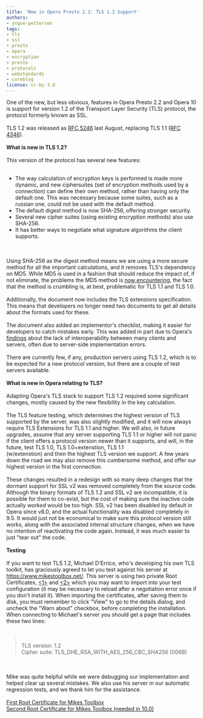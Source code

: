 ```yaml
---
title: 'New in Opera Presto 2.2: TLS 1.2 Support'
authors:
- yngve-pettersen
tags:
- tls
- ssl
- presto
- opera
- encryption
- presto
- protocols
- webstandards
- coreblog
license: cc-by-3.0
---
```

One of the new, but less obvious, features in Opera Presto 2.2 and Opera 10 is support for version 1.2 of the Transport Layer Security (TLS) protocol, the protocol formerly known as SSL.<br/> <br/>TLS 1.2 was released as <a href="http://www.ietf.org/rfc/rfc5246.txt" target="_blank">RFC 5246</a> last August, replacing TLS 1.1 (<a href="http://www.ietf.org/rfc/rfc4346.txt" target="_blank">RFC 4346</a>).<br/> <br/><strong>What is new in TLS 1.2?</strong><br/> <br/>This version of the protocol has several new features:<br/> <br/><ul class="bullets"><li> The way calculation of encryption keys is performed is made more dynamic, and new ciphersuites (set of encryption methods used by a connection) can define their own method, rather than having only the default one. This was necessary because some suites, such as a russian one, could not be used with the default method.</li><li> The default digest method is now SHA-256, offering stronger security.</li><li> Several new cipher suites (using existing encryption methods) also use SHA-256.</li><li> It has better ways to negotiate what signature algorithms the client supports.</li></ul><br/> <br/>Using SHA-256 as the digest method means we are using a more secure method for all the important calculations, and it removes TLS&#39;s dependency on MD5. While MD5 is used in a fashion that should reduce the impact of, if not eliminate, the problems the MD5 method is <a href="http://my.opera.com/securitygroup/blog/2009/01/30/md5-in-certificates-what-is-happening" target="_blank">now encountering</a>, the fact that the method is crumbling is, at best, problematic for TLS 1.1 and TLS 1.0.<br/> <br/>Additionally, the document now includes the TLS extensions specification. This means that developers no longer need two documents to get all details about the formats used for these.<br/><br/>The document also added an implementor&#39;s checklist, making it easier for developers to catch mistakes early. This was added in part due to Opera&#39;s <a href="http://my.opera.com/yngve/blog/show.dml/319177" target="_blank">findings</a> about the lack of interoperability between many clients and servers, often due to server-side implementation errors.<br/> <br/>There are currently few, if any, production servers using TLS 1.2, which is to be expected for a new protocol version, but there are a couple of test servers available.<br/> <br/><strong>What is new in Opera relating to TLS?</strong><br/> <br/>Adapting Opera&#39;s TLS stack to support TLS 1.2 required some significant changes, mostly caused by the new flexibility in the key calculation.<br/> <br/>The TLS feature testing, which determines the highest version of TLS supported by the server, was also slightly modified, and it will now always require TLS Extensions for TLS 1.1 and higher. We will also, in future upgrades, assume that any server supporting TLS 1.1 or higher will not panic if the client offers a protocol version newer than it supports, and will, in the future, test TLS 1.0, TLS 1.0+extenstion, TLS 1.1<br/>(w/extenstion) and then the highest TLS version we support. A few years down the road we may also remove this cumbersome method, and offer our highest version in the first connection.<br/> <br/>These changes resulted in a redesign with so many deep changes that the dormant support for SSL v2 was removed completely from the source code. Although the binary formats of TLS 1.2 and SSL v2 are incompatible, it is possible for them to co-exist, but the cost of making sure the inactive code actually <i>worked</i> would be too high. SSL v2 has been disabled by default in Opera since v8.0, and the actual functionality was disabled completely in 9.5. It would just not be economical to make sure this protocol version still works, along with the associated internal structure changes, when we have no intention of reactivating the code again. Instead, it was much easier to just &quot;tear out&quot; the code.<br/><br/><strong>Testing</strong><br/><br/>If you want to test TLS 1.2, Michael D&#39;Errico, who&#39;s developing his own TLS toolkit, has graciously agreed to let you test against his server at <a href="https://www.mikestoolbox.net/" target="_blank">https://www.mikestoolbox.net/</a>. This server is using two private Root Certificates, <a href="http://files.myopera.com/yngve/blog/MikesToolbox2.pem" target="_blank">&lt;1&gt;</a> and <a href="http://files.myopera.com/yngve/blog/MikesToolbox.pem" target="_blank">&lt;2&gt;</a> which you may want to import into your test configuration (it may be necessary to reload after a negotiation error once if you don&#39;t install it). When importing the certificates, after saving them to disk, you must remember to click &quot;View&quot; to go to the details dialog, and uncheck the &quot;Warn about&quot; checkbox, before completing the installation. When connecting to Michael&#39;s server you should get a page that includes these two lines:<br/><br/><blockquote class="bbquote"><p><br/>TLS version:     1.2<br/>Cipher suite:    TLS_DHE_RSA_WITH_AES_256_CBC_SHA256 (006B)<br/></p></blockquote><br/><br/>Mike was quite helpful while we were debugging our implementation and helped clear up several mistakes. We also use his server in our automatic regression tests, and we thank him for the assistance.<br/><br/><a class="attach" href="http://files.myopera.com/yngve/blog/MikesToolbox.pem" target="_blank">First Root Certificate for Mikes Toolbox</a><br/><a class="attach" href="http://files.myopera.com/yngve/blog/MikesToolbox2.pem" target="_blank">Second Root Certificate for Mikes Toolbox (needed in 10.0)</a>
